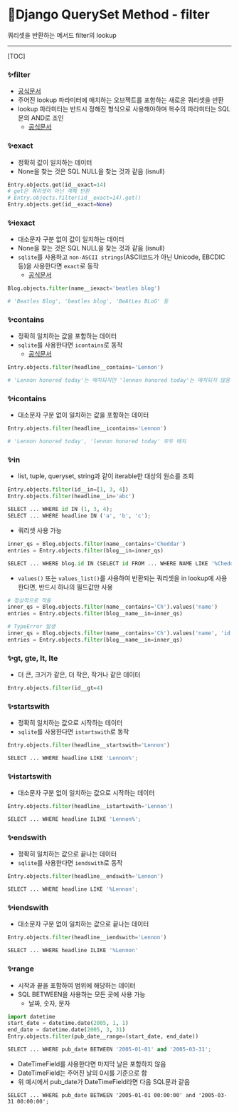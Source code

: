 # 📌Django QuerySet Method - filter

쿼리셋을 반환하는 메서드 filter의 lookup

----------------------------------

[TOC]



### ✨filter

- [공식문서](https://docs.djangoproject.com/en/4.1/ref/models/querysets/#filter)
- 주어진 lookup 파라미터에 매치하는 오브젝트를 포함하는 새로운 쿼리셋을 반환
- lookup 파라미터는 반드시 정해진 형식으로 사용해야하며 복수의 파라미터는 SQL문의 AND로 조인
  - [공식문서](https://docs.djangoproject.com/en/4.1/ref/models/querysets/#field-lookups)





### ✨exact

- 정확히 값이 일치하는 데이터
- None을 찾는 것은 SQL NULL을 찾는 것과 같음 (isnull)

```python
Entry.objects.get(id__exact=14)
# get은 쿼리셋이 아닌 객체 반환
# Entry.objects.filter(id__exact=14).get()
Entry.objects.get(id__exact=None)
```





### ✨iexact

- 대소문자 구분 없이 값이 일치하는 데이터
- None을 찾는 것은 SQL NULL을 찾는 것과 같음 (isnull)
- `sqlite`를 사용하고 `non-ASCII strings`(ASCII코드가 아닌 Unicode, EBCDIC 등)을 사용한다면 `exact`로 동작
  - [공식문서](https://docs.djangoproject.com/en/4.1/ref/databases/#substring-matching-and-case-sensitivity)

```py
Blog.objects.filter(name__iexact='beatles blog')

# 'Beatles Blog', 'beatles blog', 'BeAtLes BLoG' 등
```





### ✨contains

- 정확히 일치하는 값을 포함하는 데이터
- `sqlite`를 사용한다면 `icontains`로 동작
  - [공식문서](https://docs.djangoproject.com/en/4.1/ref/databases/#substring-matching-and-case-sensitivity)

```python
Entry.objects.filter(headline__contains='Lennon')

# 'Lennon honored today'는 매치되지만 'lennon honored today'는 매치되지 않음
```





### ✨icontains

- 대소문자 구분 없이 일치하는 값을 포함하는 데이터

```python
Entry.objects.filter(headline__icontains='Lennon')

# 'Lennon honored today', 'lennon honored today' 모두 매치
```





### ✨in

- list, tuple, queryset, string과 같이 iterable한 대상의 원소를 조회

```python
Entry.objects.filter(id__in=[1, 3, 4])
Entry.objects.filter(headline__in='abc')

SELECT ... WHERE id IN (1, 3, 4);
SELECT ... WHERE headline IN ('a', 'b', 'c');
```

- 쿼리셋 사용 가능

```python
inner_qs = Blog.objects.filter(name__contains='Cheddar')
entries = Entry.objects.filter(blog__in=inner_qs)

SELECT ... WHERE blog.id IN (SELECT id FROM ... WHERE NAME LIKE '%Cheddar%')
```

- `values()` 또는 `values_list()`를 사용하여 반환되는 쿼리셋을 in lookup에 사용한다면, 반드시 하나의 필드값만 사용

```python
# 정상적으로 작동
inner_qs = Blog.objects.filter(name__contains='Ch').values('name')
entries = Entry.objects.filter(blog__name__in=inner_qs)

# TypeError 발생
inner_qs = Blog.objects.filter(name__contains='Ch').values('name', 'id')
entries = Entry.objects.filter(blog__name__in=inner_qs)
```





### ✨gt, gte, lt, lte

- 더 큰, 크거가 같은, 더 작은, 작거나 같은 데이터

```python
Entry.objects.filter(id__gt=4)
```





### ✨startswith

- 정확히 일치하는 값으로 시작하는 데이터
- `sqlite`를 사용한다면 `istartswith`로 동작

```python
Entry.objects.filter(headline__startswith='Lennon')

SELECT ... WHERE headline LIKE 'Lennon%';
```





### ✨istartswith

- 대소문자 구분 없이 일치하는 값으로 시작하는 데이터

```python
Entry.objects.filter(headline__istartswith='Lennon')

SELECT ... WHERE headline ILIKE 'Lennon%';
```





### ✨endswith

- 정확히 일치하는 값으로 끝나는 데이터
- `sqlite`를 사용한다면 `iendswith`로 동작

```python
Entry.objects.filter(headline__endswith='Lennon')

SELECT ... WHERE headline LIKE '%Lennon';
```





### ✨iendswith

- 대소문자 구분 없이 일치하는 값으로 끝나는 데이터

```python
Entry.objects.filter(headline__iendswith='Lennon')

SELECT ... WHERE headline ILIKE '%Lennon'
```





### ✨range

- 시작과 끝을 포함하여 범위에 해당하는 데이터
- SQL BETWEEN을 사용하는 모든 곳에 사용 가능
  - 날짜, 숫자, 문자

```python
import datetime
start_date = datetime.date(2005, 1, 1)
end_date = datetime.date(2005, 3, 31)
Entry.objects.filter(pub_date__range=(start_date, end_date))

SELECT ... WHERE pub_date BETWEEN '2005-01-01' and '2005-03-31';
```

- DateTimeField를 사용한다면 마지막 날은 포함하지 않음
- DateTimeField는 주어진 날의 0시를 기준으로 함
- 위 예시에서 pub_date가 DateTimeField라면 다음 SQL문과 같음

```
SELECT ... WHERE pub_date BETWEEN '2005-01-01 00:00:00' and '2005-03-31 00:00:00';
```

